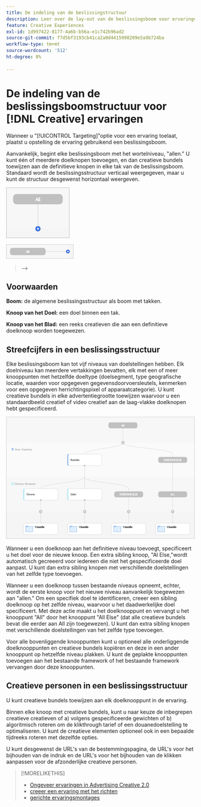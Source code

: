 ```yaml
---
title: De indeling van de beslissingstructuur
description: Leer over de lay-out van de beslissingsboom voor ervaringen met het richten.
feature: Creative Experiences
exl-id: 1d997422-8177-4a6b-b56a-e1c742b96ad2
source-git-commit: f7d5bf3193cb41ca2a0d4415998209e5a9b724ba
workflow-type: tm+mt
source-wordcount: '512'
ht-degree: 0%

---
```


# De indeling van de beslissingsboomstructuur voor [!DNL Creative] ervaringen

Wanneer u &quot;[!UICONTROL Targeting]&quot;optie voor een ervaring toelaat, plaatst u opstelling de ervaring gebruikend een beslissingsboom.

Aanvankelijk, begint elke beslissingsboom met het wortelniveau, &quot;allen.&quot; U kunt één of meerdere doelknopen toevoegen, en dan creatieve bundels toewijzen aan de definitieve knopen in elke tak van de beslissingsboom. Standaard wordt de beslissingsstructuur verticaal weergegeven, maar u kunt de structuur desgewenst horizontaal weergeven.

![ Voorbeeld van een verticale besluitvormingsboom zonder doelstellingen ](/help/creative/assets/experience-decision-tree-no-targets.png " Voorbeeld van een verticale besluitvormingsboom zonder doelstellingen ")

![ Voorbeeld van een horizontale besluitvormingsboom zonder doelstellingen ](/help/creative/assets/experience-decision-tree-no-targets-horizontal.png " Voorbeeld van een horizontale besluitvormingsboom zonder doelstellingen ")

<!--
>[!NOTE]
>
>You can optionally assign creative bundles to the root level, without targets. However, the [XXXX workflow](experience-create-no-targeting.md) XXXXX is better XXX.<!-- Explain the diff and why to choose the other option. -->
>—>

## Voorwaarden

**Boom:** de algemene beslissingsstructuur als boom met takken.

**Knoop van het Doel:** een doel binnen een tak.

**Knoop van het Blad:** een reeks creatieven die aan een definitieve doelknoop worden toegewezen.

## Streefcijfers in een beslissingsstructuur

Elke beslissingsboom kan tot vijf niveaus van doelstellingen hebben. Elk doelniveau kan meerdere vertakkingen bevatten, elk met een of meer knooppunten met hetzelfde doeltype (doelsegment, type geografische locatie, waarden voor opgegeven gegevensdoorvoersleutels, kenmerken voor een opgegeven herrichtingspixel of apparaatcategorie). U kunt creatieve bundels in elke advertentiegrootte toewijzen waarvoor u een standaardbeeld creatief of video creatief aan de laag-vlakke doelknopen hebt gespecificeerd.

![ Voorbeeld van een besluitvormingsboom met doelstellingen ](/help/creative/assets/experience-decision-tree.png " Voorbeeld van een besluitvormingsboom met doelstellingen ")

Wanneer u een doelknoop aan het definitieve niveau toevoegt, specificeert u het doel voor de nieuwe knoop. Een extra sibling knoop, &quot;Al Else,&quot;wordt automatisch gecreeerd voor iedereen die niet het gespecificeerde doel aanpast. U kunt dan extra sibling knopen met verschillende doelstellingen van het zelfde type toevoegen.

Wanneer u een doelknoop tussen bestaande niveaus opneemt, echter, wordt de eerste knoop voor het nieuwe niveau aanvankelijk toegewezen aan &quot;allen.&quot; Om een specifiek doel te identificeren, creeer een sibling doelknoop op het zelfde niveau, waarvoor u het daadwerkelijke doel specificeert. Met deze actie maakt u het doelknooppunt en vervangt u het knooppunt &quot;All&quot; door het knooppunt &quot;All Else&quot; (dat alle creatieve bundels bevat die eerder aan All zijn toegewezen). U kunt dan extra sibling knopen met verschillende doelstellingen van het zelfde type toevoegen.

Voor alle bovenliggende knooppunten kunt u optioneel alle onderliggende doelknooppunten en creatieve bundels kopiëren en deze in een ander knooppunt op hetzelfde niveau plakken. U kunt de geplakte knooppunten toevoegen aan het bestaande framework of het bestaande framework vervangen door deze knooppunten.

## Creatieve personen in een beslissingsstructuur

U kunt creatieve bundels toewijzen aan elk doelknooppunt in de ervaring.

Binnen elke knoop met creatieve bundels, kunt u naar keuze de inbegrepen creatieve creatieven of a) volgens gespecificeerde gewichten of b) algoritmisch roteren om de klikthrough tarief of een douanedoelstelling te optimaliseren. U kunt de creatieve elementen optioneel ook in een bepaalde tijdreeks roteren met dezelfde opties.

U kunt desgewenst de URL&#39;s van de bestemmingspagina, de URL&#39;s voor het bijhouden van de indruk en de URL&#39;s voor het bijhouden van de klikken aanpassen voor de afzonderlijke creatieve personen. <!-- Not in the UI as of 1/31: For flexible HTML5 creatives, you can customize any of the flexible attributes. -->

>[!MORELIKETHIS]
>
>* [ Ongeveer ervaringen in Advertising Creative 2.0 ](experience-about.md)
>* [ creeer een ervaring met het richten ](/help/creative/experiences/experience-create-targeting.md)
>* [ gerichte ervaringsmontages ](/help/creative/experiences/experience-settings-targeting.md)
